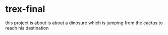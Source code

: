 # trex-final
this project is about is about a dinosure which is jumping from the cactus to reach his destination
